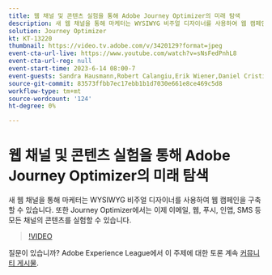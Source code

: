 ```yaml
---
title: 웹 채널 및 콘텐츠 실험을 통해 Adobe Journey Optimizer의 미래 탐색
description: 새 웹 채널을 통해 마케터는 WYSIWYG 비주얼 디자이너를 사용하여 웹 캠페인을 구축할 수 있습니다. 또한 Journey Optimizer에서는 이제 이메일, 웹, 푸시, 인앱, SMS 등 모든 채널의 콘텐츠를 실험할 수 있습니다.
solution: Journey Optimizer
kt: KT-13220
thumbnail: https://video.tv.adobe.com/v/3420129?format=jpeg
event-cta-url-live: https://www.youtube.com/watch?v=sNsFedPnhL8
event-cta-url-reg: null
event-start-time: 2023-6-14 08:00-7
event-guests: Sandra Hausmann,Robert Calangiu,Erik Wiener,Daniel Cristian Popescu
source-git-commit: 83573ffbb7ec17ebb1b1d7030e661e8ce469c5d8
workflow-type: tm+mt
source-wordcount: '124'
ht-degree: 0%

---
```


# 웹 채널 및 콘텐츠 실험을 통해 Adobe Journey Optimizer의 미래 탐색

새 웹 채널을 통해 마케터는 WYSIWYG 비주얼 디자이너를 사용하여 웹 캠페인을 구축할 수 있습니다. 또한 Journey Optimizer에서는 이제 이메일, 웹, 푸시, 인앱, SMS 등 모든 채널의 콘텐츠를 실험할 수 있습니다.

>[!VIDEO](https://video.tv.adobe.com/v/3420129/?learn=on)

질문이 있습니까? Adobe Experience League에서 이 주제에 대한 토론 계속 [커뮤니티 게시물](https://experienceleaguecommunities.adobe.com/t5/journey-optimizer-discussions/experience-league-live-post-session-discussion-explore-the/m-p/599366#M121).
